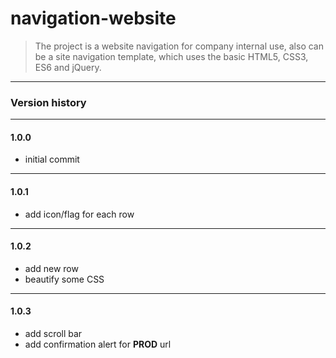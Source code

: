 # navigation-website
> The project is a website navigation for company internal use, also can be a site navigation template, which uses the basic HTML5, CSS3, ES6 and jQuery.
---
### Version history
---
#### 1.0.0
* initial commit
---
#### 1.0.1
* add icon/flag for each row
---
#### 1.0.2
* add new row
* beautify some CSS
---
#### 1.0.3
* add scroll bar
* add confirmation alert for **PROD** url